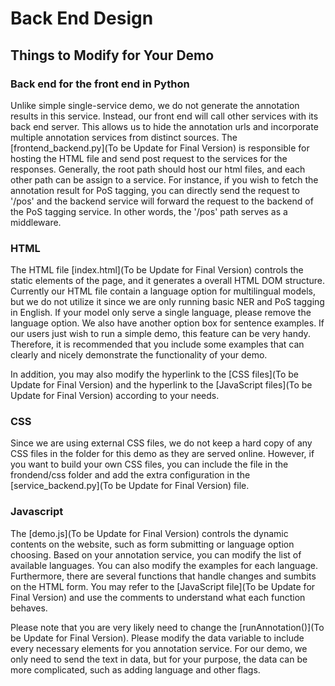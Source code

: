 # Back End Design

## Things to Modify for Your Demo

### Back end for the front end in Python

Unlike simple single-service demo, we do not generate the annotation results in this service. Instead, our front end will call other services with its back end server. This allows us to hide the annotation urls and incorporate multiple annotation services from distinct sources. The [frontend_backend.py](To be Update for Final Version) is responsible for hosting the HTML file and send post request to the services for the responses. Generally, the root path should host our html files, and each other path can be assign to a service. For instance, if you wish to fetch the annotation result for PoS tagging, you can directly send the request to '/pos' and the backend service will forward the request to the backend of the PoS tagging service. In other words, the '/pos' path serves as a middleware.

### HTML

The HTML file [index.html](To be Update for Final Version) controls the static elements of the page, and it generates a overall HTML DOM structure. Currently our HTML file contain a language option for multilingual models, but we do not utilize it since we are only running basic NER and PoS tagging in English. If your model only serve a single language, please remove the language option. We also have another option box for sentence examples. If our users just wish to run a simple demo, this feature can be very handy. Therefore, it is recommended that you include some examples that can clearly and nicely demonstrate the functionality of your demo. 

In addition, you may also modify the hyperlink to the [CSS files](To be Update for Final Version) and the hyperlink to the [JavaScript files](To be Update for Final Version) according to your needs.

### CSS

Since we are using external CSS files, we do not keep a hard copy of any CSS files in the folder for this demo as they are served online. However, if you want to build your own CSS files, you can include the file in the frondend/css folder and add the extra configuration in the [service_backend.py](To be Update for Final Version) file.

### Javascript

The [demo.js](To be Update for Final Version) controls the dynamic contents on the website, such as form submitting or language option choosing. Based on your annotation service, you can modify the list of available languages. You can also modify the examples for each language. Furthermore, there are several functions that handle changes and sumbits on the HTML form. You may refer to the [JavaScript file](To be Update for Final Version) and use the comments to understand what each function behaves.

Please note that you are very likely need to change the [runAnnotation()](To be Update for Final Version). Please modify the data variable to include every necessary elements for you annotation service. For our demo, we only need to send the text in data, but for your purpose, the data can be more complicated, such as adding language and other flags.
